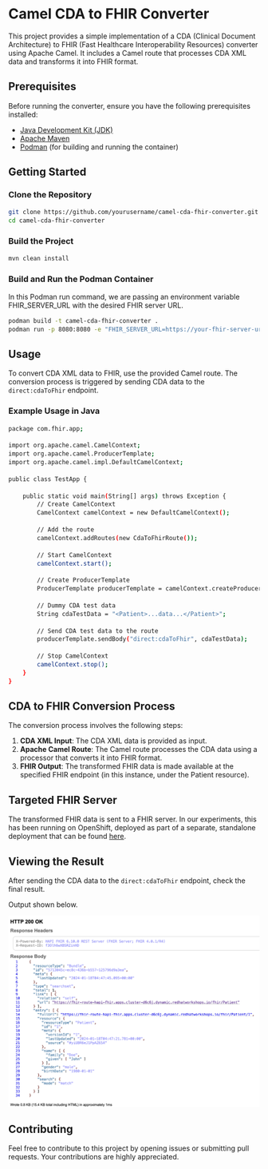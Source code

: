 # Camel CDA to FHIR Converter

This project provides a simple implementation of a CDA (Clinical Document Architecture) to FHIR (Fast Healthcare Interoperability Resources) converter using Apache Camel. It includes a Camel route that processes CDA XML data and transforms it into FHIR format.

## Prerequisites

Before running the converter, ensure you have the following prerequisites installed:

- [Java Development Kit (JDK)](https://adoptopenjdk.net/)
- [Apache Maven](https://maven.apache.org/)
- [Podman](https://podman.io/) (for building and running the container)

## Getting Started

### Clone the Repository

```bash
git clone https://github.com/yourusername/camel-cda-fhir-converter.git
cd camel-cda-fhir-converter
```

### Build the Project

```bash
mvn clean install
```

### Build and Run the Podman Container

In this Podman run command, we are passing an environment variable FHIR_SERVER_URL with the desired FHIR server URL.

```bash
podman build -t camel-cda-fhir-converter .
podman run -p 8080:8080 -e "FHIR_SERVER_URL=https://your-fhir-server-url" -d camel-cda-fhir-converter
```

## Usage 

To convert CDA XML data to FHIR, use the provided Camel route. The conversion process is triggered by sending CDA data to the `direct:cdaToFhir` endpoint.

### Example Usage in Java

```bash
package com.fhir.app;

import org.apache.camel.CamelContext;
import org.apache.camel.ProducerTemplate;
import org.apache.camel.impl.DefaultCamelContext;

public class TestApp {

    public static void main(String[] args) throws Exception {
        // Create CamelContext
        CamelContext camelContext = new DefaultCamelContext();

        // Add the route
        camelContext.addRoutes(new CdaToFhirRoute());

        // Start CamelContext
        camelContext.start();

        // Create ProducerTemplate
        ProducerTemplate producerTemplate = camelContext.createProducerTemplate();

        // Dummy CDA test data
        String cdaTestData = "<Patient>...data...</Patient>";

        // Send CDA test data to the route
        producerTemplate.sendBody("direct:cdaToFhir", cdaTestData);

        // Stop CamelContext
        camelContext.stop();
    }
}
```

## CDA to FHIR Conversion Process

The conversion process involves the following steps:

1. **CDA XML Input**: The CDA XML data is provided as input.
2. **Apache Camel Route**: The Camel route processes the CDA data using a processor that converts it into FHIR format.
3. **FHIR Output**: The transformed FHIR data is made available at the specified FHIR endpoint (in this instance, under the Patient resource).

## Targeted FHIR Server

The transformed FHIR data is sent to a FHIR server. In our experiments, this has been running on OpenShift, deployed as part of a separate, standalone deployment that can be found [here](https://github.com/yohanswanepoel/hapi-fhir-jpaserver-starter/blob/master/k8s/app.yml).

## Viewing the Result

After sending the CDA data to the `direct:cdaToFhir` endpoint, check the final result.

Output shown below.

![FHIR_HTTP_200](https://github.com/wcushen/camel-cda-fhir-converter/blob/main/images/200_screenshot.png?raw=true)

## Contributing

Feel free to contribute to this project by opening issues or submitting pull requests. Your contributions are highly appreciated.
